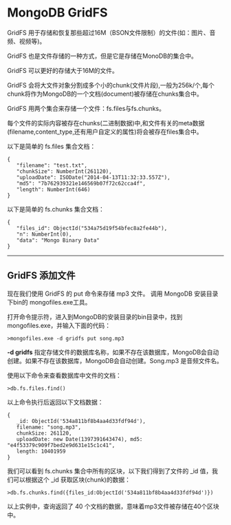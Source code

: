 # MongoDB GridFS

GridFS 用于存储和恢复那些超过16M（BSON文件限制）的文件(如：图片、音频、视频等)。

GridFS 也是文件存储的一种方式，但是它是存储在MonoDB的集合中。

GridFS 可以更好的存储大于16M的文件。

GridFS 会将大文件对象分割成多个小的chunk(文件片段),一般为256k/个,每个chunk将作为MongoDB的一个文档(document)被存储在chunks集合中。



GridFS 用两个集合来存储一个文件：fs.files与fs.chunks。

每个文件的实际内容被存在chunks(二进制数据)中,和文件有关的meta数据(filename,content_type,还有用户自定义的属性)将会被存在files集合中。

以下是简单的 fs.files 集合文档：

```
{
   "filename": "test.txt",
   "chunkSize": NumberInt(261120),
   "uploadDate": ISODate("2014-04-13T11:32:33.557Z"),
   "md5": "7b762939321e146569b07f72c62cca4f",
   "length": NumberInt(646)
}
```

以下是简单的 fs.chunks 集合文档：

```
{
   "files_id": ObjectId("534a75d19f54bfec8a2fe44b"),
   "n": NumberInt(0),
   "data": "Mongo Binary Data"
}
```

------

## GridFS 添加文件

现在我们使用 GridFS 的 put 命令来存储 mp3 文件。 调用 MongoDB 安装目录下bin的 mongofiles.exe工具。

打开命令提示符，进入到MongoDB的安装目录的bin目录中，找到mongofiles.exe，并输入下面的代码：

```
>mongofiles.exe -d gridfs put song.mp3
```

**-d gridfs** 指定存储文件的数据库名称，如果不存在该数据库，MongoDB会自动创建。如果不存在该数据库，MongoDB会自动创建。Song.mp3 是音频文件名。



使用以下命令来查看数据库中文件的文档：

```
>db.fs.files.find()
```

以上命令执行后返回以下文档数据：

```
{
   _id: ObjectId('534a811bf8b4aa4d33fdf94d'), 
   filename: "song.mp3", 
   chunkSize: 261120, 
   uploadDate: new Date(1397391643474), md5: "e4f53379c909f7bed2e9d631e15c1c41",
   length: 10401959 
}
```

我们可以看到 fs.chunks 集合中所有的区块，以下我们得到了文件的 _id 值，我们可以根据这个 _id 获取区块(chunk)的数据：

```
>db.fs.chunks.find({files_id:ObjectId('534a811bf8b4aa4d33fdf94d')})
```

以上实例中，查询返回了 40 个文档的数据，意味着mp3文件被存储在40个区块中。